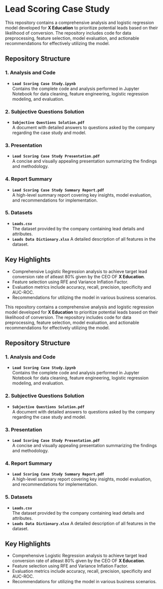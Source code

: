 # Lead Scoring Case Study

This repository contains a comprehensive analysis and logistic regression model developed for **X Education** to prioritize potential leads based on their likelihood of conversion. The repository includes code for data preprocessing, feature selection, model evaluation, and actionable recommendations for effectively utilizing the model.

## Repository Structure

### 1. Analysis and Code
- **`Lead Scoring Case Study.ipynb`**  
  Contains the complete code and analysis performed in Jupyter Notebook for data cleaning, feature engineering, logistic regression modeling, and evaluation.

### 2. Subjective Questions Solution
- **`Subjective Questions Solution.pdf`**  
  A document with detailed answers to questions asked by the company regarding the case study and model.

### 3. Presentation
- **`Lead Scoring Case Study Presentation.pdf`**  
  A concise and visually appealing presentation summarizing the findings and methodology.

### 4. Report Summary
- **`Lead Scoring Case Study Summary Report.pdf`**  
  A high-level summary report covering key insights, model evaluation, and recommendations for implementation.

### 5. Datasets
- **`Leads.csv`**  
  The dataset provided by the company containing lead details and attributes.  
- **`Leads Data Dictionary.xlsx`** 
  A detailed description of all features in the dataset.

## Key Highlights
- Comprehensive Logistic Regression analysis to achieve target lead conversion rate of atleast 80% given by the CEO OF **X Education**.
- Feature selection using RFE and Variance Inflation Factor.
- Evaluation metrics include accuracy, recall, precision, specificity and AUC-ROC.
- Recommendations for utilizing the model in various business scenarios.

This repository contains a comprehensive analysis and logistic regression model developed for **X Education** to prioritize potential leads based on their likelihood of conversion. The repository includes code for data preprocessing, feature selection, model evaluation, and actionable recommendations for effectively utilizing the model.

## Repository Structure

### 1. Analysis and Code
- **`Lead Scoring Case Study.ipynb`**  
  Contains the complete code and analysis performed in Jupyter Notebook for data cleaning, feature engineering, logistic regression modeling, and evaluation.

### 2. Subjective Questions Solution
- **`Subjective Questions Solution.pdf`**  
  A document with detailed answers to questions asked by the company regarding the case study and model.

### 3. Presentation
- **`Lead Scoring Case Study Presentation.pdf`**  
  A concise and visually appealing presentation summarizing the findings and methodology.

### 4. Report Summary
- **`Lead Scoring Case Study Summary Report.pdf`**  
  A high-level summary report covering key insights, model evaluation, and recommendations for implementation.

### 5. Datasets
- **`Leads.csv`**  
  The dataset provided by the company containing lead details and attributes.  
- **`Leads Data Dictionary.xlsx`** 
  A detailed description of all features in the dataset.

## Key Highlights
- Comprehensive Logistic Regression analysis to achieve target lead conversion rate of atleast 80% given by the CEO OF **X Education**.
- Feature selection using RFE and Variance Inflation Factor.
- Evaluation metrics include accuracy, recall, precision, specificity and AUC-ROC.
- Recommendations for utilizing the model in various business scenarios.